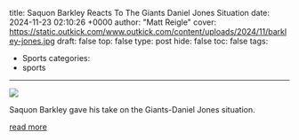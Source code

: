 title: Saquon Barkley Reacts To The Giants Daniel Jones Situation
date: 2024-11-23 02:10:26 +0000
author: "Matt Reigle"
cover: https://static.outkick.com/www.outkick.com/content/uploads/2024/11/barkley-jones.jpg
draft: false
top: false
type: post
hide: false
toc: false
tags:
  - Sports
categories:
  - sports
---

![](https://static.outkick.com/www.outkick.com/content/uploads/2024/11/barkley-jones.jpg)

Saquon Barkley gave his take on the Giants-Daniel Jones situation.

[read more](https://www.outkick.com/sports/saquon-barkley-reacts-giants-daniel-jones-situation)
